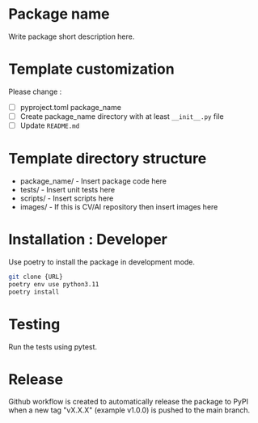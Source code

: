 # Package name

Write package short description here.

# Template customization

Please change :
- [ ] pyproject.toml package_name
- [ ] Create package_name directory with at least `__init__.py` file
- [ ] Update `README.md`

# Template directory structure

- package_name/ - Insert package code here
- tests/ - Insert unit tests here
- scripts/ - Insert scripts here
- images/ - If this is CV/AI repository then insert images here

# Installation : Developer

Use poetry to install the package in development mode.

```bash
git clone {URL}
poetry env use python3.11
poetry install
```



# Testing   

Run the tests using pytest.

# Release

Github workflow is created to automatically release the package to PyPI when a new tag "vX.X.X" (example v1.0.0) is pushed to the main branch. 

